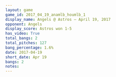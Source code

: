 ```yaml
---
layout: game
game_id: 2017_04_19_anamlb_houmlb_1
display_name: Angels @ Astros – April 19, 2017
opponent: Angels
display_score: Astros won 1-5
has_video: True
total_bangs: 2
total_pitches: 127
bang_percentage: 1.6%
date: 2017-04-19
short_date: Apr 19
bangs: 2
notes: 
---
```

